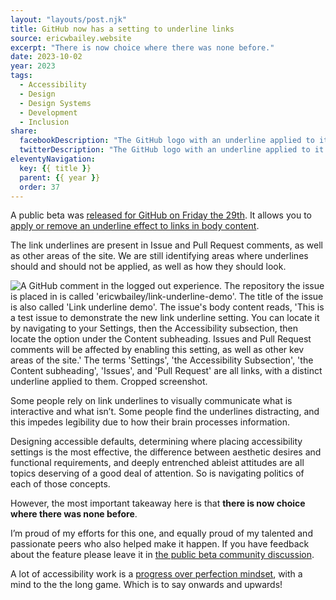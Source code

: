 ```yaml
---
layout: "layouts/post.njk"
title: GitHub now has a setting to underline links
source: ericwbailey.website
excerpt: "There is now choice where there was none before."
date: 2023-10-02
year: 2023
tags:
  - Accessibility
  - Design
  - Design Systems
  - Development
  - Inclusion
share:
  facebookDescription: "The GitHub logo with an underline applied to it."
  twitterDescription: "The GitHub logo with an underline applied to it."
eleventyNavigation:
  key: {{ title }}
  parent: {{ year }}
  order: 37
---
```


A public beta was [released for GitHub on Friday the 29th](https://github.blog/changelog/2023-09-29-enhanced-accessibility-for-links-in-text-blocks-public-beta/). It allows you to [apply or remove an underline effect to links in body content](https://github.com/settings/accessibility#link_underline_label). 

The link underlines are present in Issue and Pull Request comments, as well as other areas of the site. We are still identifying areas where underlines should and should not be applied, as well as how they should look. 

<img
  alt="A GitHub comment in the logged out experience. The repository the issue is placed in is called 'ericwbailey/link-underline-demo'. The title of the issue is also called 'Link underline demo'. The issue's body content reads, 'This is a test issue to demonstrate the new link underline setting. You can locate it by navigating to your Settings, then the Accessibility subsection, then locate the option under the Content subheading. Issues and Pull Request comments will be affected by enabling this setting, as well as other kev areas of the site.' The terms 'Settings', 'the Accessibility Subsection', 'the Content subheading', 'Issues', and 'Pull Request' are all links, with a distinct underline applied to them. Cropped screenshot."
  loading="lazy"
  src="{{ '/img/posts/github-now-has-a-setting-to-underline-links/sample-issue-comment-with-underlined-links.png' | url }}" />

Some people rely on link underlines to visually communicate what is interactive and what isn’t. Some people find the underlines distracting, and this impedes legibility due to how their brain processes information. 

Designing accessible defaults, determining where placing accessibility settings is the most effective, the difference between aesthetic desires and functional requirements, and deeply entrenched ableist attitudes are all topics deserving of a good deal of attention. So is navigating politics of each of those concepts. 

However, the most important takeaway here is that **there is now choice where there was none before**. 

I’m proud of my efforts for this one, and equally proud of my talented and passionate peers who also helped make it happen. If you have feedback about the feature please leave it in [the public beta community discussion](https://github.com/orgs/community/discussions/68734). 

A lot of accessibility work is a [progress over perfection mindset](https://meryl.net/accessibility-progress-over-perfection/), with a mind to the the long game. Which is to say onwards and upwards!
